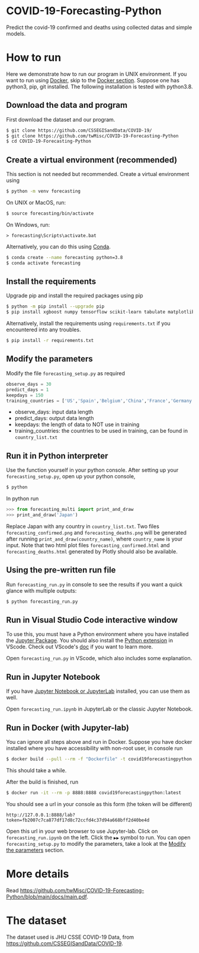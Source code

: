 # COVID-19-Forecasting-Python
Predict the covid-19 confirmed and deaths using collected datas and simple models.

# How to run
Here we demonstrate how to run our program in UNIX environment. If you want to run using [Docker](https://www.docker.com/), skip to the [Docker section](#run-in-docker-with-jupyter-lab). Suppose one has python3, pip, git installed. The following installation is tested with python3.8.

## Download the data and program
First download the dataset and our program. 
```bash
$ git clone https://github.com/CSSEGISandData/COVID-19/
$ git clone https://github.com/twMisc/COVID-19-Forecasting-Python
$ cd COVID-19-Forecasting-Python
```

## Create a virtual environment (recommended)
This section is not needed but recommended. Create a virtual environment using
```bash
$ python -m venv forecasting
```
On UNIX or MacOS, run:
```bash
$ source forecasting/bin/activate
```
On Windows, run:
```shell
> forecasting\Scripts\activate.bat
```
Alternatively, you can do this using [Conda](https://docs.conda.io/projects/conda/en/latest/user-guide/tasks/manage-environments.html).
```bash
$ conda create --name forecasting python=3.8
$ conda activate forecasting
```

## Install the requirements
Upgrade pip and install the required packages using pip
```bash
$ python -m pip install --upgrade pip
$ pip install xgboost numpy tensorflow scikit-learn tabulate matplotlib plotly pandas
```
Alternatively, install the requirements using `requirements.txt` if you encountered into any troubles.
```bash
$ pip install -r requirements.txt
```

## Modify the parameters
Modify the file `forecasting_setup.py` as required
```python
observe_days = 30
predict_days = 1
keepdays = 150
training_countries = ['US','Spain','Belgium','China','France','Germany','United Kingdom','Italy']
```
* observe_days: input data length
* predict_days: output data length 
* keepdays: the length of data to NOT use in training
* training_countries: the countries to be used in training, can be found in `country_list.txt`

## Run it in Python interpreter
Use the function yourself in your python console. After setting up your `forecasting_setup.py`, open up your python console, 
```bash
$ python
```
In python run
```python
>>> from forecasting_multi import print_and_draw
>>> print_and_draw('Japan')
```
Replace Japan with any country in `country_list.txt`. Two files `forecasting_confirmed.png` and `forecasting_deaths.png` will be generated after running `print_and_draw(country_name)`, where `country_name` is your input. Note that two html plot files `forecasting_confirmed.html` and `forecasting_deaths.html` generated by Plotly should also be available.

## Using the pre-written run file
Run `forecasting_run.py` in console to see the results if you want a quick glance with multiple outputs:
```bash
$ python forecasting_run.py
```

## Run in Visual Studio Code interactive window
To use this, you must have a Python environment where you have installed the [Jupyter Package](https://pypi.org/project/jupyter/). You should also install the  [Python extension](https://marketplace.visualstudio.com/items?itemName=ms-python.python) in VScode. Check out VScode's [doc](https://code.visualstudio.com/docs/python/jupyter-support-py) if you want to learn more.

Open `forecasting_run.py` in VScode, which also includes some explanation.

## Run in Jupyter Notebook
If you have [Jupyter Notebook or JupyterLab](https://jupyter.org/install.html) installed, you can use them as well.

Open `forecasting_run.ipynb` in JupyterLab or the classic Jupyter Notebook.

## Run in Docker (with Jupyter-lab)
You can ignore all steps above and run in Docker. Suppose you have docker installed where you have accessibility with non-root user, in console run 
```bash
$ docker build --pull --rm -f "Dockerfile" -t covid19forecastingpython:latest "." 
```
This should take a while.

After the build is finished, run
```bash
$ docker run -it --rm -p 8888:8888 covid19forecastingpython:latest 
```
You should see a url in your console as this form (the token will be different)
```
http://127.0.0.1:8888/lab?token=fb2007c7ca877df17d8c72ccfd4c37d94a668bff2d40be4d
```
Open this url in your web browser to use Jupyter-lab. Click on `forecasting_run.ipynb` on the left. Click the `▶▶` symbol to run. You can open `forecasting_setup.py` to modify the parameters, take a look at the [Modify the parameters](#modify-the-parameters) section.

# More details
Read https://github.com/twMisc/COVID-19-Forecasting-Python/blob/main/docs/main.pdf.

# The dataset
The dataset used is JHU CSSE COVID-19 Data, from https://github.com/CSSEGISandData/COVID-19.